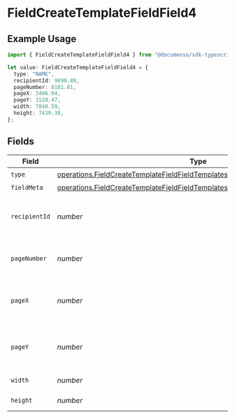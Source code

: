 # FieldCreateTemplateFieldField4

## Example Usage

```typescript
import { FieldCreateTemplateFieldField4 } from "@documenso/sdk-typescript/models/operations";

let value: FieldCreateTemplateFieldField4 = {
  type: "NAME",
  recipientId: 9890.89,
  pageNumber: 8181.01,
  pageX: 3406.04,
  pageY: 1520.47,
  width: 7840.59,
  height: 7439.38,
};
```

## Fields

| Field                                                                                                                                                                            | Type                                                                                                                                                                             | Required                                                                                                                                                                         | Description                                                                                                                                                                      |
| -------------------------------------------------------------------------------------------------------------------------------------------------------------------------------- | -------------------------------------------------------------------------------------------------------------------------------------------------------------------------------- | -------------------------------------------------------------------------------------------------------------------------------------------------------------------------------- | -------------------------------------------------------------------------------------------------------------------------------------------------------------------------------- |
| `type`                                                                                                                                                                           | [operations.FieldCreateTemplateFieldFieldTemplatesFieldsRequestRequestBody4Type](../../models/operations/fieldcreatetemplatefieldfieldtemplatesfieldsrequestrequestbody4type.md) | :heavy_check_mark:                                                                                                                                                               | N/A                                                                                                                                                                              |
| `fieldMeta`                                                                                                                                                                      | [operations.FieldCreateTemplateFieldFieldTemplatesFieldsFieldMeta](../../models/operations/fieldcreatetemplatefieldfieldtemplatesfieldsfieldmeta.md)                             | :heavy_minus_sign:                                                                                                                                                               | N/A                                                                                                                                                                              |
| `recipientId`                                                                                                                                                                    | *number*                                                                                                                                                                         | :heavy_check_mark:                                                                                                                                                               | The ID of the recipient to create the field for.                                                                                                                                 |
| `pageNumber`                                                                                                                                                                     | *number*                                                                                                                                                                         | :heavy_check_mark:                                                                                                                                                               | The page number the field will be on.                                                                                                                                            |
| `pageX`                                                                                                                                                                          | *number*                                                                                                                                                                         | :heavy_check_mark:                                                                                                                                                               | The X coordinate of where the field will be placed.                                                                                                                              |
| `pageY`                                                                                                                                                                          | *number*                                                                                                                                                                         | :heavy_check_mark:                                                                                                                                                               | The Y coordinate of where the field will be placed.                                                                                                                              |
| `width`                                                                                                                                                                          | *number*                                                                                                                                                                         | :heavy_check_mark:                                                                                                                                                               | The width of the field.                                                                                                                                                          |
| `height`                                                                                                                                                                         | *number*                                                                                                                                                                         | :heavy_check_mark:                                                                                                                                                               | The height of the field.                                                                                                                                                         |